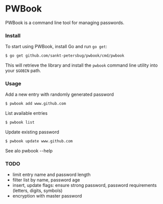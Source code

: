 PWBook
======

PWBook is a command line tool for managing passwords.


### Install

To start using PWBook, install Go and run `go get`:

```sh
$ go get github.com/sankt-petersbug/pwbook/cmd/pwbook
```

This will retrieve the library and install the `pwbook` command line utility into
your `$GOBIN` path.

### Usage

Add a new entry with randomly generated password

```sh
$ pwbook add www.github.com
```

List available entries

```sh
$ pwbook list
```

Update existing password

```sh
$ pwbook update www.github.com
```

See alo pwbook --help

### TODO

- limit entry name and password length
- filter list by name, password age
- insert, update flags: ensure strong password, password requirements (letters, digits, symbols)
- encryption with master password